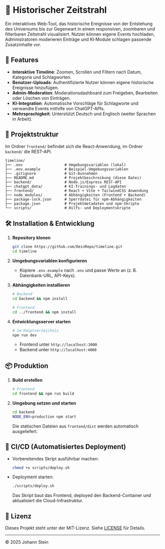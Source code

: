 # 🌌 Historischer Zeitstrahl

Ein interaktives Web‑Tool, das historische Ereignisse von der Entstehung des Universums bis zur Gegenwart in einem responsiven, zoombaren und filterbaren Zeitstrahl visualisiert. Nutzer können eigene Events hochladen, Administratoren moderieren Einträge und KI‑Module schlagen passende Zusatzinhalte vor.

## 🚀 Features

- **Interaktive Timeline**: Zoomen, Scrollen und Filtern nach Datum, Kategorie und Schlagworten.
- **Benutzer‑Uploads**: Authentifizierte Nutzer können eigene historische Ereignisse hinzufügen.
- **Admin‑Moderation**: Moderationsdashboard zum Freigeben, Bearbeiten oder Löschen von Einträgen.
- **KI‑Integration**: Automatische Vorschläge für Schlagworte und verwandte Events mithilfe von ChatGPT-APIs.
- **Mehrsprachigkeit**: Unterstützt Deutsch und Englisch (weiter Sprachen in Arbeit).

## 📂 Projektstruktur

Im Ordner `frontend/` befindet sich die React-Anwendung, im Ordner `backend/` die REST-API.

```
timeline/
├── .env                   # Umgebungsvariablen (lokal)
├── .env.example           # Beispiel-Umgebungsvariablen
├── .gitignore             # Git-Ausnahmen
├── README.md              # Projektbeschreibung (diese Datei)
├── backend/               # Node.js/Express REST-API
├── chatgpt_data/          # KI-Trainings- und Logdaten
├── frontend/              # React + Vite + TailwindCSS Anwendung
├── node_modules/          # Abhängigkeiten (Frontend + Backend)
├── package-lock.json      # Sperrdatei für npm-Abhängigkeiten
├── package.json           # Projektmetadaten und npm-Skripte
└── scripts/               # Hilfs- und Deploymentskripte
```

## 🛠️ Installation & Entwicklung

1. **Repository klonen**

   ```bash
   git clone https://github.com/DeinRepo/timeline.git
   cd timeline
   ```

2. **Umgebungsvariablen konfigurieren**

   - Kopiere `.env.example` nach `.env` und passe Werte an (z. B. Datenbank-URL, API-Keys).

3. **Abhängigkeiten installieren**

   ```bash
   # Backend
   cd backend && npm install

   # Frontend
   cd ../frontend && npm install
   ```

4. **Entwicklungsserver starten**

   ```bash
   # Im Hauptverzeichnis
   npm run dev
   ```

   - Frontend unter `http://localhost:3000`
   - Backend unter `http://localhost:4000`

## 📦 Produktion

1. **Build erstellen**
   ```bash
   # Frontend
   cd frontend && npm run build
   ```
2. **Umgebung setzen und starten**
   ```bash
   cd backend
   NODE_ENV=production npm start
   ```
   Die statischen Dateien aus `frontend/dist` werden automatisch ausgeliefert.

## 🤖 CI/CD (Automatisiertes Deployment)

- Vorbereitendes Skript ausführbar machen:
  ```bash
  chmod +x scripts/deploy.sh
  ```
- Deployment starten:
  ```bash
  ./scripts/deploy.sh
  ```
  Das Skript baut das Frontend, deployed den Backend-Container und aktualisiert die Cloud-Infrastruktur.

## 📝 Lizenz

Dieses Projekt steht unter der MIT-Lizenz. Siehe [LICENSE](LICENSE) für Details.

---

© 2025 Johann Stein

